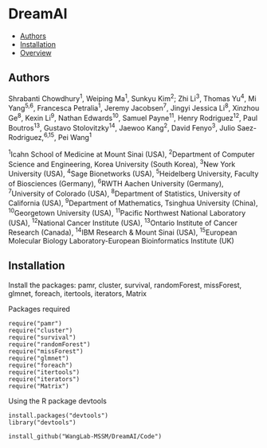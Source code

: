 # DreamAI
- [Authors](#authors)
- [Installation](#installation)
- [Overview](#Overview)

## Authors
Shrabanti Chowdhury<sup>1</sup>, Weiping Ma<sup>1</sup>, Sunkyu Kim<sup>2</sup>; Zhi Li<sup>3</sup>, Thomas Yu<sup>4</sup>, Mi Yang<sup>5,6</sup>, Francesca Petralia<sup>1</sup>, Jeremy Jacobsen<sup>7</sup>, Jingyi Jessica Li<sup>8</sup>, Xinzhou Ge<sup>8</sup>, Kexin Li<sup>9</sup>, Nathan Edwards<sup>10</sup>, Samuel Payne<sup>11</sup>, Henry Rodriguez<sup>12</sup>, Paul Boutros<sup>13</sup>, Gustavo Stolovitzky<sup>14</sup>, Jaewoo Kang<sup>2</sup>, David Fenyo<sup>3</sup>, Julio Saez-Rodriguez,<sup>6,15</sup>, Pei Wang<sup>1</sup>

<sup>1</sup>Icahn School of Medicine at Mount Sinai (USA), <sup>2</sup>Department of Computer Science and Engineering, Korea University (South Korea), <sup>3</sup>New York University (USA), <sup>4</sup>Sage Bionetworks (USA), <sup>5</sup>Heidelberg University, Faculty of Biosciences (Germany), <sup>6</sup>RWTH Aachen University (Germany), <sup>7</sup>University of Colorado (USA), <sup>8</sup>Department of Statistics, University of California (USA), <sup>9</sup>Department of Mathematics, Tsinghua University (China), <sup>10</sup>Georgetown University (USA), <sup>11</sup>Pacific Northwest National Laboratory (USA), <sup>12</sup>National Cancer Institute (USA), <sup>13</sup>Ontario Institute of Cancer Research (Canada), <sup>14</sup>IBM Research & Mount Sinai (USA), <sup>15</sup>European Molecular Biology Laboratory-European Bioinformatics Institute (UK)

## Installation
Install the packages: pamr, cluster, survival, randomForest, missForest, glmnet, foreach, itertools, iterators, Matrix

Packages required
```
require("pamr")
require("cluster")
require("survival")
require("randomForest")
require("missForest")
require("glmnet")
require("foreach")
require("itertools")
require("iterators")
require("Matrix")
```

Using the R package devtools
```
install.packages("devtools")
library("devtools")

install_github("WangLab-MSSM/DreamAI/Code")
```
